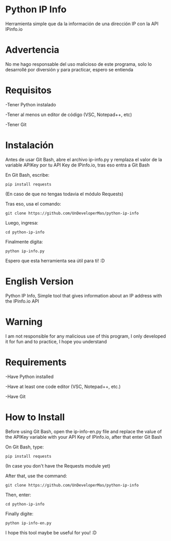 # Python IP Info
Herramienta simple que da la información de una dirección IP con la API IPinfo.io 

# Advertencia
No me hago responsable del uso malicioso de este programa, solo lo desarrollé por diversión y 
para practicar, espero se entienda

# Requisitos
-Tener Python instalado

-Tener al menos un editor de código (VSC, Notepad++, etc)

-Tener Git

# Instalación 
Antes de usar Git Bash, abre el archivo ip-info.py y remplaza el valor de la variable APIKey por tu API Key de 
IPinfo.io, tras eso entra a Git Bash

En Git Bash, escribe: 
```
pip install requests
```
(En caso de que no tengas todavia el módulo Requests)

Tras eso, usa el comando:
```
git clone https://github.com/UnDeveloperMas/python-ip-info
```

Luego, ingresa: 
```
cd python-ip-info
```

Finalmente digita:
```
python ip-info.py
```

Espero que esta herramienta sea útil para ti! :D



# English Version
Python IP Info, Simple tool that gives information about an IP address with the IPinfo.io API 

# Warning
I am not responsible for any malicious use of this program, I only developed it for fun and 
to practice, I hope you understand

# Requirements
-Have Python installed

-Have at least one code editor (VSC, Notepad++, etc.)

-Have Git

# How to Install
Before using Git Bash, open the ip-info-en.py file and replace the value of the APIKey variable with your API Key of
IPinfo.io, after that enter Git Bash

On Git Bash, type: 
```
pip install requests
```
(In case you don't have the Requests module yet)

After that, use the command:
```
git clone https://github.com/UnDeveloperMas/python-ip-info
```

Then, enter: 
```
cd python-ip-info
```

Finally digite:
```
python ip-info-en.py
```

I hope this tool maybe be useful for you! :D
